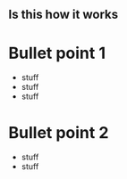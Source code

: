 ## Is this how it works 

# Bullet point 1
- stuff
- stuff 
- stuff

# Bullet point 2
- stuff
- stuff
